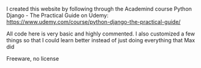 I created this website by following through the Academind course Python Django - The Practical Guide on Udemy:
https://www.udemy.com/course/python-django-the-practical-guide/

All code here is very basic and highly commented. I also customized a few things so that I could learn better instead of just doing everything that Max did

Freeware, no license
